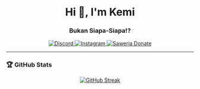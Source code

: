<h1 align="center">Hi 👋, I'm Kemi</h1>
<h3 align="center">Bukan Siapa-Siapa!?</h3>

<p align="center">
    <a href="https://dsc.gg/mabica">
        <img src="https://img.shields.io/badge/Discord-5865F2?style=for-the-badge&logo=discord&logoColor=white" alt="Discord">
    </a>
    <a href="https://www.instagram.com/cemy.id">
        <img src="https://img.shields.io/badge/Instagram-E4405F?style=for-the-badge&logo=instagram&logoColor=white" alt="Instagram">
    </a>
    <a href="https://saweria.co/cemy">
        <img src="https://img.shields.io/badge/Saweria-FF9800?style=for-the-badge&logo=kofi&logoColor=white" alt="Saweria Donate">
    </a>
</p>

---

### 🏆 GitHub Stats

<div align="center">
  <a href="https://git.io/streak-stats">
    <img src="https://streak-stats.demolab.com?user=osiic" alt="GitHub Streak" />
  </a>
</div>

